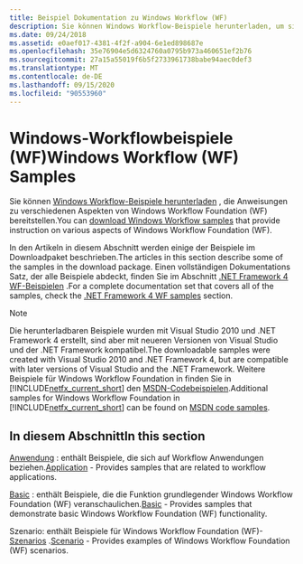 ```yaml
---
title: Beispiel Dokumentation zu Windows Workflow (WF)
description: Sie können Windows Workflow-Beispiele herunterladen, um sich über verschiedene Aspekte von Windows Workflow Foundation, einschließlich Anwendungs-, Grund-und Szenariobeispielen, zu informieren.
ms.date: 09/24/2018
ms.assetid: e0aef017-4381-4f2f-a904-6e1ed898687e
ms.openlocfilehash: 35e76904e5d6324760a0795b973a460651ef2b76
ms.sourcegitcommit: 27a15a55019f6b5f2733961738babe94aec0def3
ms.translationtype: MT
ms.contentlocale: de-DE
ms.lasthandoff: 09/15/2020
ms.locfileid: "90553960"
---
```

# <a name="windows-workflow-wf-samples"></a><span data-ttu-id="90559-103">Windows-Workflowbeispiele (WF)</span><span class="sxs-lookup"><span data-stu-id="90559-103">Windows Workflow (WF) Samples</span></span>

<span data-ttu-id="90559-104">Sie können [Windows Workflow-Beispiele herunterladen](https://www.microsoft.com/download/details.aspx?id=21459) , die Anweisungen zu verschiedenen Aspekten von Windows Workflow Foundation (WF) bereitstellen.</span><span class="sxs-lookup"><span data-stu-id="90559-104">You can [download Windows Workflow samples](https://www.microsoft.com/download/details.aspx?id=21459) that provide instruction on various aspects of Windows Workflow Foundation (WF).</span></span>

<span data-ttu-id="90559-105">In den Artikeln in diesem Abschnitt werden einige der Beispiele im Downloadpaket beschrieben.</span><span class="sxs-lookup"><span data-stu-id="90559-105">The articles in this section describe some of the samples in the download package.</span></span> <span data-ttu-id="90559-106">Einen vollständigen Dokumentations Satz, der alle Beispiele abdeckt, finden Sie im Abschnitt [.NET Framework 4 WF-Beispielen](/previous-versions/dotnet/netframework-4.0/dd483375(v=vs.100)) .</span><span class="sxs-lookup"><span data-stu-id="90559-106">For a complete documentation set that covers all of the samples, check the [.NET Framework 4 WF samples](/previous-versions/dotnet/netframework-4.0/dd483375(v=vs.100)) section.</span></span>

> [!NOTE]
> <span data-ttu-id="90559-107">Die herunterladbaren Beispiele wurden mit Visual Studio 2010 und .NET Framework 4 erstellt, sind aber mit neueren Versionen von Visual Studio und der .NET Framework kompatibel.</span><span class="sxs-lookup"><span data-stu-id="90559-107">The downloadable samples were created with Visual Studio 2010 and .NET Framework 4, but are compatible with later versions of Visual Studio and the .NET Framework.</span></span> <span data-ttu-id="90559-108">Weitere Beispiele für Windows Workflow Foundation in finden Sie in [!INCLUDE[netfx_current_short](../../../../includes/netfx-current-short-md.md)] den [MSDN-Codebeispielen](/samples/browse/?redirectedfrom=MSDN-samples).</span><span class="sxs-lookup"><span data-stu-id="90559-108">Additional samples for Windows Workflow Foundation in [!INCLUDE[netfx_current_short](../../../../includes/netfx-current-short-md.md)] can be found on [MSDN code samples](/samples/browse/?redirectedfrom=MSDN-samples).</span></span>

## <a name="in-this-section"></a><span data-ttu-id="90559-109">In diesem Abschnitt</span><span class="sxs-lookup"><span data-stu-id="90559-109">In this section</span></span>

<span data-ttu-id="90559-110">[Anwendung](application.md) : enthält Beispiele, die sich auf Workflow Anwendungen beziehen.</span><span class="sxs-lookup"><span data-stu-id="90559-110">[Application](application.md) - Provides samples that are related to workflow applications.</span></span>

<span data-ttu-id="90559-111">[Basic](basic.md) : enthält Beispiele, die die Funktion grundlegender Windows Workflow Foundation (WF) veranschaulichen.</span><span class="sxs-lookup"><span data-stu-id="90559-111">[Basic](basic.md) - Provides samples that demonstrate basic Windows Workflow Foundation (WF) functionality.</span></span>

<span data-ttu-id="90559-112">Szenario: enthält Beispiele für Windows Workflow Foundation (WF)- [Szenarios](scenario.md) .</span><span class="sxs-lookup"><span data-stu-id="90559-112">[Scenario](scenario.md) - Provides examples of Windows Workflow Foundation (WF) scenarios.</span></span>
